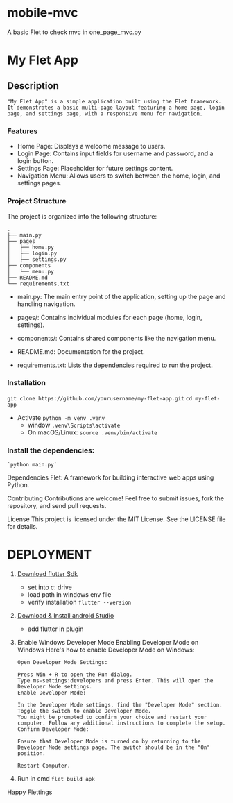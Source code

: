# mobile-mvc
A basic Flet to check mvc in one_page_mvc.py

# My Flet App
## Description
    "My Flet App" is a simple application built using the Flet framework. It demonstrates a basic multi-page layout featuring a home page, login page, and settings page, with a responsive menu for navigation.

### Features
-   Home Page: Displays a welcome message to users.
-   Login Page: Contains input fields for username and password, and a login button.
-   Settings Page: Placeholder for future settings content.
-   Navigation Menu: Allows users to switch between the home, login, and settings pages.

### Project Structure
The project is organized into the following structure:

```plaintext
.
├── main.py
├── pages
│   ├── home.py
│   ├── login.py
│   ├── settings.py
├── components
│   └── menu.py
├── README.md
└── requirements.txt
```
-    main.py: The main entry point of the application, setting up the page and handling navigation.
-   pages/: Contains individual modules for each page (home, login, settings).
-   components/: Contains shared components like the navigation menu.

-   README.md: Documentation for the project.
-   requirements.txt: Lists the dependencies required to run the project.

### Installation
`git clone https://github.com/yourusername/my-flet-app.git`
`cd my-flet-app`

-   Activate
    `python -m venv .venv`
    -   window
        `.venv\Scripts\activate`
    -   On macOS/Linux:
        `source .venv/bin/activate`

### Install the dependencies:
    `python main.py`

Dependencies
Flet: A framework for building interactive web apps using Python.

Contributing
Contributions are welcome! Feel free to submit issues, fork the repository, and send pull requests.

License
This project is licensed under the MIT License. See the LICENSE file for details.

# DEPLOYMENT
1.  [Download flutter Sdk](https://docs.flutter.dev/release/archive)
    -   set into c: drive
    -   load path in windows env file
    -   verify installation `flutter --version`
2.  [Download & Install android Studio](https://developer.android.com/studio)
    -   add flutter in plugin

3.  Enable Windows Developer Mode 
    Enabling Developer Mode on Windows
        Here's how to enable Developer Mode on Windows:

        Open Developer Mode Settings:

        Press Win + R to open the Run dialog.
        Type ms-settings:developers and press Enter. This will open the Developer Mode settings.
        Enable Developer Mode:

        In the Developer Mode settings, find the "Developer Mode" section.
        Toggle the switch to enable Developer Mode.
        You might be prompted to confirm your choice and restart your computer. Follow any additional instructions to complete the setup.
        Confirm Developer Mode:

        Ensure that Developer Mode is turned on by returning to the Developer Mode settings page. The switch should be in the "On" position.

        Restart Computer.

4.  Run in cmd 
    `flet build apk`

Happy Flettings